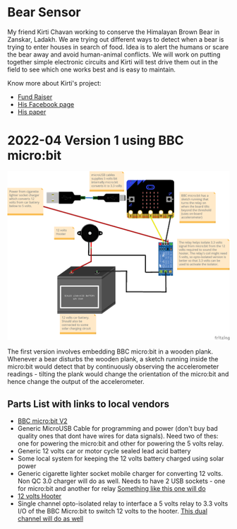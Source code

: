 Bear Sensor
===========

My friend Kirti Chavan working to conserve the Himalayan Brown Bear in Zanskar, Ladakh. We are trying out different ways to detect when a bear is trying to enter houses in search of food. Idea is to alert the humans or scare the bear away and avoid human-animal conflicts. We will work on putting together simple electronic circuits and Kirti will test drive them out in the field to see which one works best and is easy to maintain.

Know more about Kirti's project:

 - [Fund Raiser](https://milaap.org/fundraisers/support-the-himalayan-brown-bear-project)
 - [His Facebook page](https://www.facebook.com/kirti.chavan.5891)
 - [His paper](https://digitalcommons.usu.edu/hwi/vol15/iss1/24/)


# 2022-04 Version 1 using BBC micro:bit


![Fritzing Sketch](v1_microbit_relay_hooter/sketch.png?raw=true "Fritzing Sketch")

The first version involves embedding BBC micro:bit in a wooden plank. Whenever a bear disturbs the wooden
plank, a sketch running inside the micro:bit would detect that by continuously observing the accelerometer readings - tilting the plank would change the orientation of the micro:bit and hence change the output of the accelerometer.

## Parts List with links to local vendors


  - [BBC micro:bit V2](https://robu.in/product/bbc-micro-bit-v2-pocket-sized-single-board-computer/)
  - Generic MicroUSB Cable for programming and power (don't buy bad quality ones that dont have wires for data signals). Need two of thes: one for powering the micro:bit and other for powering the 5 volts relay.
  - Generic 12 volts car or motor cycle sealed lead acid battery
  - Some local system for keeping the 12 volts battery charged using solar power
  - Generic cigarette lighter socket mobile charger for converting 12 volts. Non QC 3.0 charger will do as well. Needs to have 2 USB sockets - one for micro:bit and another for relay [Something like this one will do](https://www.amazon.in/Ambrane-Charger-Qualcomm-Certified-ACC29QCM/dp/B082251822)
  - [12 volts Hooter](https://www.amazon.in/gp/product/B08CBC6S8W)
  - Single channel opto-isolated relay to interface a 5 volts relay to 3.3 volts I/O of the BBC Micro:bit to switch 12 volts to the hooter. [This dual channel will do as well](https://www.amazon.in/xcluma-Channel-Expansion-Arduino-Raspberry/dp/B0716Z2CC2)
